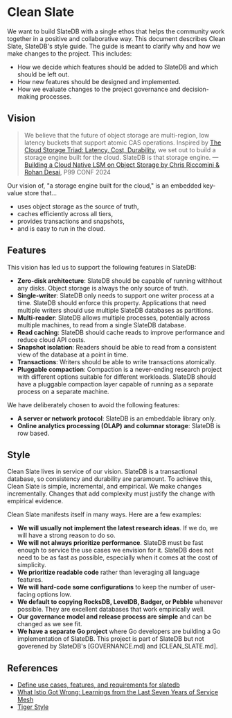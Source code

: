 # Clean Slate

We want to build SlateDB with a single ethos that helps the community work together in a positive and collaborative way. This document describes Clean Slate, SlateDB's style guide. The guide is meant to clarify why and how we make changes to the project. This includes:

- How we decide which features should be added to SlateDB and which should be left out.
- How new features should be designed and implemented.
- How we evaluate changes to the project governance and decision-making processes.

## Vision

> We believe that the future of object storage are multi-region, low latency buckets that support atomic CAS operations. Inspired by [The Cloud Storage Triad: Latency, Cost, Durability](https://materializedview.io/p/cloud-storage-triad-latency-cost-durability), we set out to build a storage engine built for the cloud. SlateDB is that storage engine.
> &mdash;[Building a Cloud Native LSM on Object Storage by Chris Riccomini & Rohan Desai](https://www.youtube.com/watch?v=8L_4kWhdzNc), P99 CONF 2024

Our vision of, "a storage engine built for the cloud," is an embedded key-value store that...

- uses object storage as the source of truth,
- caches efficiently across all tiers,
- provides transactions and snapshots,
- and is easy to run in the cloud.

## Features

This vision has led us to support the following features in SlateDB:

- **Zero-disk architecture**: SlateDB should be capable of running withhout any disks. Object storage is always the only source of truth.
- **Single-writer**: SlateDB only needs to support one writer process at a time. SlateDB should enforce this property. Applications that need multiple writers should use multiple SlateDB databases as partitions.
- **Multi-reader**: SlateDB allows multiple processes, potentially across multiple machines, to read from a single SlateDB database.
- **Read caching**: SlateDB should cache reads to improve performance and reduce cloud API costs.
- **Snapshot isolation**: Readers should be able to read from a consistent view of the database at a point in time.
- **Transactions**: Writers should be able to write transactions atomically.
- **Pluggable compaction**: Compaction is a never-ending research project with different options suitable for different workloads. SlateDB should have a pluggable compaction layer capable of running as a separate process on a separate machine.

We have deliberately chosen to avoid the following features:

- **A server or network protocol**: SlateDB is an embeddable library only.
- **Online analytics processing (OLAP) and columnar storage**: SlateDB is row based.

## Style

Clean Slate lives in service of our vision. SlateDB is a transactional database, so consistency and durability are paramount. To achieve this, Clean Slate is simple, incremental, and empirical. We make changes incrementally. Changes that add complexity must justify the change with empirical evidence.

Clean Slate manifests itself in many ways. Here are a few examples:

- **We will usually not implement the latest research ideas**. If we do, we will have a strong reason to do so.
- **We will not always prioritize performance**. SlateDB must be fast enough to service the use cases we envision for it. SlateDB does not need to be as fast as possible, especially when it comes at the cost of simplicity.
- **We prioritize readable code** rather than leveraging all language features.
- **We will hard-code some configurations** to keep the number of user-facing options low.
- **We default to copying RocksDB, LevelDB, Badger, or Pebble** whenever possible. They are excellent databases that work empirically well.
- **Our governance model and release process are simple** and can be changed as we see fit.
- **We have a separate Go project** where Go developers are building a Go implementation of SlateDB. This project is part of SlateDB but not goverened by SlateDB's [GOVERNANCE.md] and [CLEAN_SLATE.md].

## References

- [Define use cases, features, and requirements for slatedb](https://github.com/slatedb/slatedb/issues/20)
- [What Istio Got Wrong: Learnings from the Last Seven Years of Service Mesh](https://youtu.be/XW10IpsTmH8?si=8DCg3BdFdGdfbmTe)
- [Tiger Style](https://github.com/tigerbeetle/tigerbeetle/blob/main/docs/TIGER_STYLE.md)